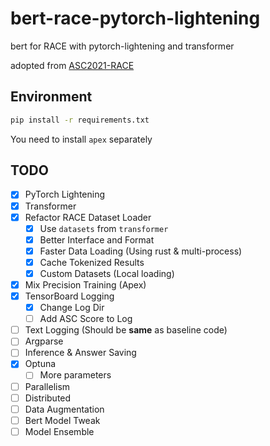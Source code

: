 # bert-race-pytorch-lightening
 bert for RACE with pytorch-lightening and transformer

 adopted from [ASC2021-RACE](https://github.com/ASC-Competition/ASC2021-RACE)

## Environment

```bash
pip install -r requirements.txt
```

You need to install `apex` separately

## TODO

 - [x] PyTorch Lightening
 - [x] Transformer
 - [x] Refactor RACE Dataset Loader
   - [x] Use `datasets` from `transformer`
   - [x] Better Interface and Format
   - [x] Faster Data Loading (Using rust & multi-process)
   - [x] Cache Tokenized Results
   - [x] Custom Datasets (Local loading)
 - [x] Mix Precision Training (Apex)
 - [x] TensorBoard Logging
   - [x] Change Log Dir
   - [ ] Add ASC Score to Log
 - [ ] Text Logging (Should be **same** as baseline code)
 - [ ] Argparse
 - [ ] Inference & Answer Saving
 - [x] Optuna
   - [ ] More parameters
 - [ ] Parallelism
 - [ ] Distributed
 - [ ] Data Augmentation
 - [ ] Bert Model Tweak
 - [ ] Model Ensemble